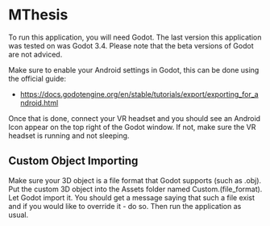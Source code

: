 # MThesis

To run this application, you will need Godot. The last version this application was tested on was Godot 3.4. Please note that the beta versions of Godot are not adviced.

Make sure to enable your Android settings in Godot, this can be done using the official guide:
- https://docs.godotengine.org/en/stable/tutorials/export/exporting_for_android.html

Once that is done, connect your VR headset and you should see an Android Icon appear on the top right of the Godot window. If not, make sure the VR headset is running and not sleeping.

## Custom Object Importing

Make sure your 3D object is a file format that Godot supports (such as .obj). Put the custom 3D object into the Assets folder named Custom.(file_format). Let Godot import it. You should get a message saying that such a file exist and if you would like to override it - do so. Then run the application as usual.

